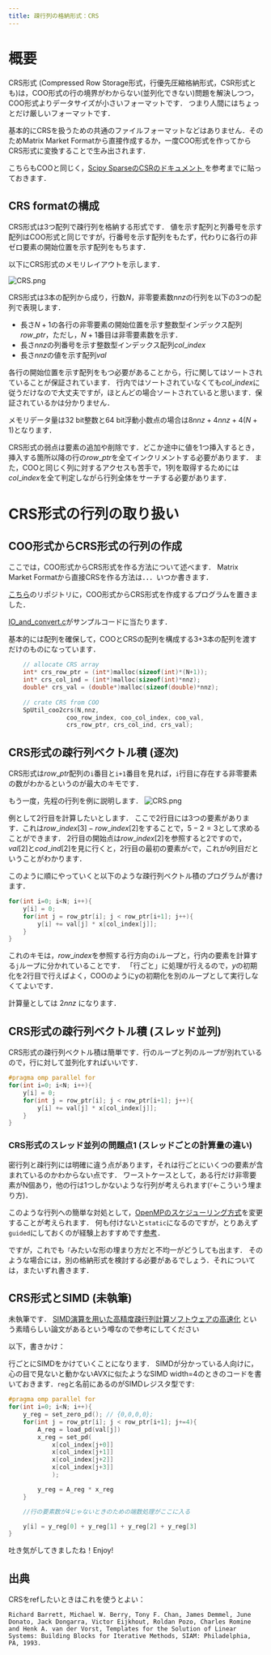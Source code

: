```yaml
---
title: 疎行列の格納形式：CRS
---
```


# 概要
CRS形式 (Compressed Row Storage形式，行優先圧縮格納形式，CSR形式とも)は，COO形式の行の境界がわからない(並列化できない)問題を解決しつつ，COO形式よりデータサイズが小さいフォーマットです．
つまり人間にはちょっとだけ厳しいフォーマットです．

基本的にCRSを扱うための共通のファイルフォーマットなどはありません．そのためMatrix Market Formatから直接作成するか，一度COO形式を作ってからCRS形式に変換することで生み出されます．

こちらもCOOと同じく，[Scipy SparseのCSRのドキュメント ](https://docs.scipy.org/doc/scipy/reference/generated/scipy.sparse.csr_matrix.html)を参考までに貼っておきます．

## CRS formatの構成
CRS形式は3つ配列で疎行列を格納する形式です．
値を示す配列と列番号を示す配列はCOO形式と同じですが，行番号を示す配列をもたず，代わりに各行の非ゼロ要素の開始位置を示す配列をもちます．

以下にCRS形式のメモリレイアウトを示します．

![CRS.png](https://raw.githubusercontent.com/t-hishinuma/zenn-content/main/books/sparse-matrix-and-vector-product/CRS.png)

CRS形式は3本の配列から成り，行数$N$，非零要素数$nnz$の行列を以下の3つの配列で表現します．
- 長さ$N+1$の各行の非零要素の開始位置を示す整数型インデックス配列$row\_ptr$，ただし，$N+1$番目は非零要素数を示す．
- 長さ$nnz$の列番号を示す整数型インデックス配列$col\_index$
- 長さ$nnz$の値を示す配列$val$

各行の開始位置を示す配列をもつ必要があることから，行に関してはソートされていることが保証されています．
行内ではソートされていなくても$col\_index$に従うだけなので大丈夫ですが，ほとんどの場合ソートされていると思います．保証されているかは分かりません．

メモリデータ量は32 bit整数と64 bit浮動小数点の場合は$8nnz + 4nnz + 4(N+1)$となります．

CRS形式の弱点は要素の追加や削除です．どこか途中に値を1つ挿入するとき，挿入する箇所以降の行の$row\_ptr$を全てインクリメントする必要があります．
また，COOと同じく列に対するアクセスも苦手で，1列を取得するためには$col\_index$を全て判定しながら行列全体をサーチする必要があります．

# CRS形式の行列の取り扱い
## COO形式からCRS形式の行列の作成
ここでは，COO形式からCRS形式を作る方法について述べます．
Matrix Market Formatから直接CRSを作る方法は．．．いつか書きます．

[こちら](https://github.com/t-hishinuma/SpUtil)のリポジトリに，COO形式からCRS形式を作成するプログラムを置きました．

[IO_and_convert.c](https://github.com/t-hishinuma/SpUtil/blob/main/test/IO_and_convert.c)がサンプルコードに当たります．

基本的には配列を確保して，COOとCRSの配列を構成する3+3本の配列を渡すだけのものになっています．

```cpp
    // allocate CRS array
    int* crs_row_ptr = (int*)malloc(sizeof(int)*(N+1));
    int* crs_col_ind = (int*)malloc(sizeof(int)*nnz);
    double* crs_val = (double*)malloc(sizeof(double)*nnz);
    
    // crate CRS from COO
    SpUtil_coo2crs(N,nnz,
                coo_row_index, coo_col_index, coo_val,
                crs_row_ptr, crs_col_ind, crs_val);
```

## CRS形式の疎行列ベクトル積 (逐次)

CRS形式は$row\_ptr$配列の`i`番目と`i+1`番目を見れば，`i`行目に存在する非零要素の数がわかるというのが最大のキモです．

もう一度，先程の行列を例に説明します．
![CRS.png](https://raw.githubusercontent.com/t-hishinuma/zenn-content/main/books/sparse-matrix-and-vector-product/CRS.png)

例として2行目を計算したいとします．
ここで2行目には3つの要素があります．これは$row\_index[3] - row\_index[2]$をすることで，$5-2=3$として求めることができます．
2行目の開始点は$row\_index[2]$を参照すると2ですので，$val[2]$と$cod\_ind[2]$を見に行くと，2行目の最初の要素が`c`で，これが`0`列目だということがわかります．

このように順にやっていくと以下のような疎行列ベクトル積のプログラムが書けます．

```cpp
for(int i=0; i<N; i++){
    y[i] = 0;
    for(int j = row_ptr[i]; j < row_ptr[i+1]; j++){
        y[i] += val[j] * x[col_index[j]];
    }
}
```

これのキモは，$row\_index$を参照する行方向の`i`ループと，行内の要素を計算する`j`ループに分かれていることです．
「行ごと」に処理が行えるので，$y$の初期化を2行目で行えばよく，COOのようにyの初期化を別のループとして実行しなくてよいです．

計算量としては $2nnz$ になります．

## CRS形式の疎行列ベクトル積 (スレッド並列)
CRS形式の疎行列ベクトル積は簡単です．行のループと列のループが別れているので，行に対して並列化すればいいです．

```cpp
#pragma omp parallel for
for(int i=0; i<N; i++){
    y[i] = 0;
    for(int j = row_ptr[i]; j < row_ptr[i+1]; j++){
        y[i] += val[j] * x[col_index[j]];
    }
}
```

### CRS形式のスレッド並列の問題点1 (スレッドごとの計算量の違い)
密行列と疎行列には明確に違う点があります，それは行ごとにいくつの要素が含まれているのかわからない点です．
ワーストケースとして，ある行だけ非零要素がN個あり，他の行は1つしかないような行列が考えられます(`「`←こういう埋まり方)．

このような行列への簡単な対処として，[OpenMPのスケジューリング方式](https://www.isus.jp/products/c-compilers/openmp-loop-scheduling/)を変更することが考えられます．
何も付けないと`static`になるのですが，とりあえず`guided`にしておくのが経験上おすすめです[参考](https://hishinuma-t.dev/papers/wo_review/hpcs2014/)．

ですが，これでも`「`みたいな形の埋まり方だと不均一がどうしても出ます．
そのような場合には，別の格納形式を検討する必要があるでしょう．それについては，またいずれ書きます．


## CRS形式とSIMD (未執筆)
未執筆です．
[SIMD演算を用いた高精度疎行列計算ソフトウェアの高速化](https://hishinuma-t.dev/papers/dr_thesis/) という素晴らしい論文があるという噂なので参考にしてください

以下，書きかけ：

行ごとにSIMDをかけていくことになります．
SIMDが分かっている人向けに，心の目で見ないと動かないAVXに似たようなSIMD width=4のときのコードを書いておきます．`reg`と名前にあるのがSIMDレジスタ型です:

```cpp
#pragma omp parallel for
for(int i=0; i<N; i++){
    y_reg = set_zero_pd(); // {0,0,0,0};
    for(int j = row_ptr[i]; j < row_ptr[i+1]; j+=4){
        A_reg = load_pd(val[j])
        x_reg = set_pd( 
            x[col_index[j+0]]
            x[col_index[j+1]]
            x[col_index[j+2]]
            x[col_index[j+3]]
            );

        y_reg = A_reg * x_reg
    }

    //行の要素数が4じゃないときのための端数処理がここに入る

    y[i] = y_reg[0] + y_reg[1] + y_reg[2] + y_reg[3]
}
```

吐き気がしてきましたね！Enjoy!

## 出典
CRSをrefしたいときはこれを使うとよい：

```
Richard Barrett, Michael W. Berry, Tony F. Chan, James Demmel, June Donato, Jack Dongarra, Victor Eijkhout, Roldan Pozo, Charles Romine and Henk A. van der Vorst, Templates for the Solution of Linear Systems: Building Blocks for Iterative Methods, SIAM: Philadelphia, PA, 1993.
```
